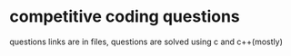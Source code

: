 # competitive coding questions
 questions links are in files,
 questions are solved using c and c++(mostly)
